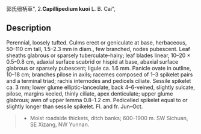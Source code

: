 郭氏细柄草",
2.**Capillipedium kuoi** L. B. Cai",

## Description
Perennial, loosely tufted. Culms erect or geniculate at base, herbaceous, 50–110 cm tall, 1.5–2.3 mm in diam., few branched, nodes pubescent. Leaf sheaths glabrous or sparsely tuberculate-hairy; leaf blades linear, 10–20 × 0.5–0.8 cm, adaxial surface scabrid or hispid at base, abaxial surface glabrous or sparsely pubescent; ligule ca. 1.6 mm. Panicle ovate in outline, 10–18 cm; branches pilose in axils; racemes composed of 1–3 spikelet pairs and a terminal triad; rachis internodes and pedicels ciliate. Sessile spikelet ca. 3 mm; lower glume elliptic-lanceolate, back 4–6-veined, slightly sulcate, pilose, margins keeled, thinly ciliate, apex denticulate; upper glume glabrous; awn of upper lemma 0.8–1.2 cm. Pedicelled spikelet equal to or slightly longer than sessile spikelet. Fl. and fr. Jun–Oct.

> * Moist roadside thickets, ditch banks; 600–1900 m. SW Sichuan, SE Xizang, NW Yunnan.
